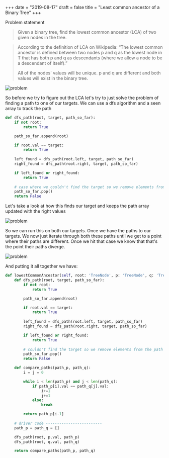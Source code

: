 +++
date = "2019-08-17"
draft = false 
title = "Least common ancestor of a Binary Tree"
+++

Problem statement

> Given a binary tree, find the lowest common ancestor (LCA) of two given nodes in the tree.

> According to the definition of LCA on Wikipedia: “The lowest common ancestor is defined between two nodes p and q as the lowest node in T that has both p and q as descendants (where we allow a node to be a descendant of itself).”
>
> All of the nodes' values will be unique.
> p and q are different and both values will exist in the binary tree.

![problem](/images/p13/problem.png)

So before we try to figure out the LCA let's try to just solve the problem of finding a path to one of our targets. We can use a dfs algorithm and a seen array to track the path

```python
def dfs_path(root, target, path_so_far):
    if not root:
        return True

    path_so_far.append(root)

    if root.val == target:
        return True
    
    left_found = dfs_path(root.left, target, path_so_far)
    right_found = dfs_path(root.right, target, path_so_far)

    if left_found or right_found:
        return True
    
    # case where we couldn't find the target so we remove elements from the path
    path_so_far.pop()
    return False
```

Let's take a look at how this finds our target and keeps the path array updated with the right values

![problem](/images/p13/recursion_tree.png)


So we can run this on both our targets. Once we have the paths to our targets. We now just iterate through both these paths until we get to a point where their paths are different. Once we hit that case we know that that's the point their paths diverge. 

![problem](/images/p13/path_compare.png)

And putting it all together we have: 

```python
def lowestCommonAncestor(self, root: 'TreeNode', p: 'TreeNode', q: 'TreeNode') -> 'TreeNode':
    def dfs_path(root, target, path_so_far):
        if not root:
            return True

        path_so_far.append(root)

        if root.val == target:
            return True
        
        left_found = dfs_path(root.left, target, path_so_far)
        right_found = dfs_path(root.right, target, path_so_far)

        if left_found or right_found:
            return True
        
        # couldn't find the target so we remove elements from the path
        path_so_far.pop()
        return False

    def compare_paths(path_p, path_q):
        i = j = 0

        while i < len(path_p) and j < len(path_q):
            if path_p[i].val == path_q[j].val:
                i+=1
                j+=1
            else:
                break

        return path_p[i-1]
    
    # driver code -------------------------
    path_p = path_q = []

    dfs_path(root, p.val, path_p)
    dfs_path(root, q.val, path_q)

    return compare_paths(path_p, path_q)
```
